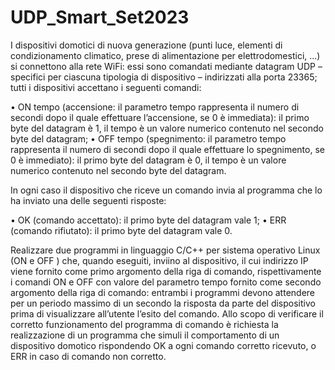 # UDP_Smart_Set2023

I dispositivi domotici di nuova generazione (punti luce, elementi di condizionamento climatico, prese di alimentazione per elettrodomestici, ...) si connettono alla rete WiFi: essi sono comandati mediante datagram UDP – specifici per ciascuna tipologia di dispositivo – indirizzati alla porta 23365; tutti i dispositivi accettano i seguenti comandi: 

• ON tempo (accensione: il parametro tempo rappresenta il numero di secondi dopo il quale effettuare l’accensione, se 0 è immediata): il primo byte del datagram è 1, il tempo è un valore numerico contenuto nel secondo byte del datagram;
• OFF tempo (spegnimento: il parametro tempo rappresenta il numero di secondi dopo il quale effettuare lo spegnimento, se 0 è immediato): il primo byte del datagram è 0, il tempo è un valore numerico contenuto nel secondo byte del datagram.

In ogni caso il dispositivo che riceve un comando invia al programma che lo ha inviato una delle seguenti risposte: 

• OK (comando accettato): il primo byte del datagram vale 1;
• ERR (comando rifiutato): il primo byte del datagram vale 0.

Realizzare due programmi in linguaggio C/C++ per sistema operativo Linux (ON e OFF ) che, quando eseguiti, inviino al dispositivo, il cui indirizzo IP viene fornito come primo argomento della riga di comando, rispettivamente i comandi ON e OFF con valore del parametro tempo fornito come secondo argomento della riga di comando: entrambi i programmi devono attendere per un periodo massimo di un secondo la risposta da parte del dispositivo prima di visualizzare all’utente l’esito del comando. Allo scopo di verificare il corretto funzionamento del programma di comando è richiesta la realizzazione di un programma che simuli il comportamento di un dispositivo domotico rispondendo OK a ogni comando corretto ricevuto, o ERR in caso di comando non corretto.
